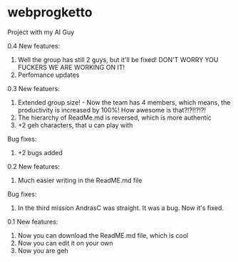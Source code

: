 # webprogketto
Project with my AI Guy

0.4
  New features:
  1. Well the group has still 2 guys, but it'll be fixed! DON'T WORRY YOU FUCKERS WE ARE WORKING ON IT!
  2. Perfomance updates


0.3
  New featuers:
  1. Extended group size! - Now the team has 4 members, which means, the productivity is increased by 100%! How awesome is that?!?!!?!?!
  2. The hierarchy of ReadMe.md is reversed, which is more authentic
  3. +2 geh characters, that u can play with
  
  Bug fixes:
  1. +2 bugs added


0.2
  New features:
  1. Much easier writing in the ReadME.md file

  Bug fixes:
  1. In the third mission AndrasC was straight. It was a bug. Now it's fixed.


0.1
  New features:
  1. Now you can download the ReadME.md file, which is cool
  2. Now you can edit it on your own
  3. Now you are geh
